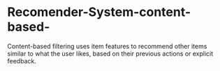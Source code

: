 # Recomender-System-content-based-
Content-based filtering uses item features to recommend other items similar to what the user likes, based on their previous actions or explicit feedback.
